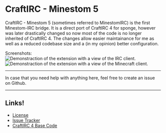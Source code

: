 CraftIRC - Minestom 5
===================

CraftIRC - Minestom 5 (sometimes referred to MinestomIRC) is the first Minestom-IRC bridge.
It is a direct port of CraftIRC 4 for sponge, however was later drastically changed so now most
of the code is no longer inherited of CraftIRC 4. The changes allow easier maintainance for me
as well as a reduced codebase size and a (in my opinion) better configuration.

Screenshots:
![Demonstraction of the extension with a view of the IRC client.](https://geolykt.de/img/minestomIRC-irc1.png)
![Demonstraction of the extension with a view of the Minecraft client.](https://geolykt.de/img/minestomIRC-mc1.png)

---

In case that you need help with anything here, feel free to create an issue on Github.

------------------------------

Links!
------
* [License](https://github.com/Geolykt/CraftIRC/blob/MinestomIRC/LICENSE)
* [Issue Tracker](https://github.com/Geolykt/CraftIRC/issues)
* [CraftIRC 4 Base Code](https://github.com/CraftIRC/4)
